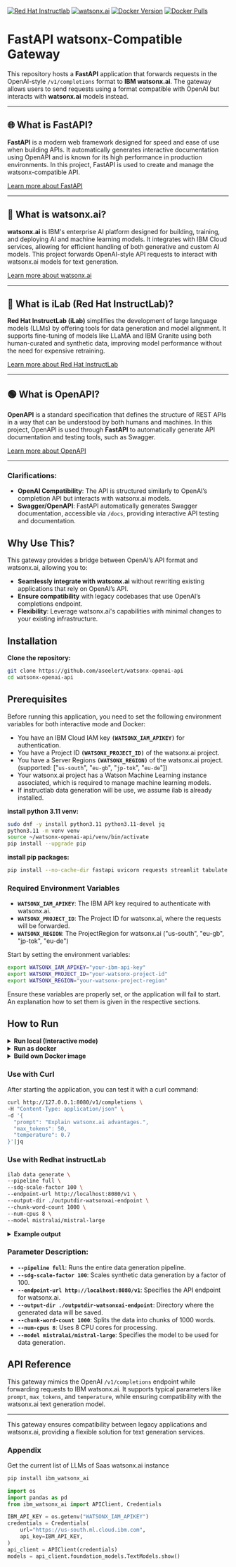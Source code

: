 [![Red Hat Instructlab](https://img.shields.io/badge/Redhat-Instructlab-purple)](https://instructlab.ai/)
[![watsonx.ai](https://img.shields.io/badge/IBM-watsonx.ai-blue)](https://dataplatform.cloud.ibm.com/wx/home?context=wx)
[![Docker Version](https://img.shields.io/docker/v/aseelert/watsonxai-endpoint)](https://hub.docker.com/r/aseelert/watsonxai-endpoint)
[![Docker Pulls](https://img.shields.io/docker/pulls/aseelert/watsonxai-endpoint)](https://hub.docker.com/r/aseelert/watsonxai-endpoint)

# FastAPI watsonx-Compatible Gateway

This repository hosts a **FastAPI** application that forwards requests in the OpenAI-style `/v1/completions` format to **IBM watsonx.ai**. The gateway allows users to send requests using a format compatible with OpenAI but interacts with **watsonx.ai** models instead.

---

## 🌐 What is FastAPI?

**FastAPI** is a modern web framework designed for speed and ease of use when building APIs. It automatically generates interactive documentation using OpenAPI and is known for its high performance in production environments. In this project, FastAPI is used to create and manage the watsonx-compatible API.

[Learn more about FastAPI](https://fastapi.tiangolo.com/)

---

## 🔵 What is watsonx.ai?

**watsonx.ai** is IBM's enterprise AI platform designed for building, training, and deploying AI and machine learning models. It integrates with IBM Cloud services, allowing for efficient handling of both generative and custom AI models. This project forwards OpenAI-style API requests to interact with watsonx.ai models for text generation.

[Learn more about watsonx.ai](https://www.ibm.com/watsonx)

---

## 🔴 What is iLab (Red Hat InstructLab)?

**Red Hat InstructLab (iLab)** simplifies the development of large language models (LLMs) by offering tools for data generation and model alignment. It supports fine-tuning of models like LLaMA and IBM Granite using both human-curated and synthetic data, improving model performance without the need for expensive retraining.

[Learn more about Red Hat InstructLab](https://instructlab.ai)

---

## 🟢 What is OpenAPI?

**OpenAPI** is a standard specification that defines the structure of REST APIs in a way that can be understood by both humans and machines. In this project, OpenAPI is used through **FastAPI** to automatically generate API documentation and testing tools, such as Swagger.

[Learn more about OpenAPI](https://swagger.io/specification/)

---

### Clarifications:
- **OpenAI Compatibility**: The API is structured similarly to OpenAI’s completion API but interacts with watsonx.ai models.
- **Swagger/OpenAPI**: FastAPI automatically generates Swagger documentation, accessible via `/docs`, providing interactive API testing and documentation.




## Why Use This?

This gateway provides a bridge between OpenAI’s API format and watsonx.ai, allowing you to:
- **Seamlessly integrate with watsonx.ai** without rewriting existing applications that rely on OpenAI’s API.
- **Ensure compatibility** with legacy codebases that use OpenAI’s completions endpoint.
- **Flexibility**: Leverage watsonx.ai's capabilities with minimal changes to your existing infrastructure.

## Installation

**Clone the repository:**
```bash
git clone https://github.com/aseelert/watsonx-openai-api
cd watsonx-openai-api
```

## Prerequisites

Before running this application, you need to set the following environment variables for both interactive mode and Docker:

- You have an IBM Cloud IAM key **`(WATSONX_IAM_APIKEY)`** for authentication.
- You have a Project ID **`(WATSONX_PROJECT_ID)`** of the watsonx.ai project.
- You have a Server Regions **`(WATSONX_REGION)`** of the watsonx.ai project. (supported: ["`us-south`", "`eu-gb`", "`jp-tok`", "`eu-de`"])
- Your watsonx.ai project has a Watson Machine Learning instance associated, which is required to manage machine learning models.
- If instructlab data generation will be use, we assume ilab is already installed.

**install python 3.11 venv:**
```bash
sudo dnf -y install python3.11 python3.11-devel jq
python3.11 -m venv venv
source ~/watsonx-openai-api/venv/bin/activate
pip install --upgrade pip
```

**install pip packages:**
```bash
pip install --no-cache-dir fastapi uvicorn requests streamlit tabulate
```

### Required Environment Variables

- **`WATSONX_IAM_APIKEY`**: The IBM API key required to authenticate with watsonx.ai.
- **`WATSONX_PROJECT_ID`**: The Project ID for watsonx.ai, where the requests will be forwarded.
- **`WATSONX_REGION`**: The ProjectRegion for watsonx.ai ("us-south", "eu-gb", "jp-tok", "eu-de")

Start by setting the environment variables:

```bash
export WATSONX_IAM_APIKEY="your-ibm-api-key"
export WATSONX_PROJECT_ID="your-watsonx-project-id"
export WATSONX_REGION="your-watsonx-project-region"
```

Ensure these variables are properly set, or the application will fail to start.
An explanation how to set them is given in the respective sections.

## How to Run

<details>
<summary><b>Run local (Interactive mode)</b></summary>

If running interactively, use `uvicorn` to start the FastAPI application after setting the environment variables:

```bash
cd fastapi-watsonx

uvicorn watsonxai-endpoint:app --reload --port 8080
```

</details>

<details>
<summary> <b>Run as docker</b></summary>

If you prefer to run this application in a Docker container, follow these steps:

**1. Execute Docker with hub.docker.com image and IBM Variables**
This will start the application in a container, listening on port 8080, and interacting with watsonx.ai via the provided credentials.

```bash
docker run -d -p 8080:8000 --name watsonxai-endpoint \
-e WATSONX_IAM_APIKEY=${WATSONX_IAM_APIKEY} \
-e WATSONX_PROJECT_ID=${WATSONX_PROJECT_ID} \
-e WATSONX_REGION=${WATSONX_REGION} \
aseelert/watsonxai-endpoint:1.0
```

**2. Activate live logs**

```bash
docker logs -f watsonxai-endpoint
```
</details>

<details>
<summary> <b>Build own Docker image</b></summary>

**1. Build a local docker image**
```bash
cd fastapi-watsonx
docker build -t watsonxai-endpoint:1.0 .
```

**2. Execute Docker with local image and IBM Variables**

For Docker, pass the environment variables with the `-e` flag:

```bash
docker run -d -p 8080:8000 --name watsonxai-endpoint \
-e WATSONX_IAM_APIKEY=${WATSONX_IAM_APIKEY} \
-e WATSONX_PROJECT_ID=${WATSONX_PROJECT_ID} \
-e WATSONX_REGION=${WATSONX_REGION} \
watsonxai-endpoint:1.0
```

**3. Activate live logs**

```bash
docker logs -f watsonxai-endpoint
```

</details>




### Use with Curl

After starting the application, you can test it with a curl command:

```bash
curl http://127.0.0.1:8080/v1/completions \
-H "Content-Type: application/json" \
-d '{
  "prompt": "Explain watsonx.ai advantages.",
  "max_tokens": 50,
  "temperature": 0.7
}'|jq
```


### Use with Redhat instructLab

```bash
ilab data generate \
--pipeline full \
--sdg-scale-factor 100 \
--endpoint-url http://localhost:8080/v1 \
--output-dir ./outputdir-watsonxai-endpoint \
--chunk-word-count 1000 \
--num-cpus 8 \
--model mistralai/mistral-large
```


<details>
<summary> <b>Example output</b></summary>

```json
INFO:     172.17.0.1:44028 - "POST /v1/completions HTTP/1.1" 200 OK
2024-10-02 08:17:35 - INFO - watsonxai-endpoint - Received a Watsonx completion request.
2024-10-02 08:17:35 - DEBUG - watsonxai-endpoint - Prompt: '<|system|>
You are an AI language model developed by IBM Research. You are a cautious assistant. You carefully follow instructions. You are helpful and harmless and you follow ethical guidelines and ..., Max Tokens: 2048, Temperature: 0.7, Model ID: meta-llama/llama-3-405b-instruct
2024-10-02 08:17:35 - DEBUG - watsonxai-endpoint - Using cached IAM token.
2024-10-02 08:17:35 - DEBUG - watsonxai-endpoint - Sending request to Watsonx.ai: {
    "input": "'<|system|>\nYou are an AI language model developed by IBM Research. You are a cautious assistant. You carefully follow instructions. You are helpful and harmless and you follow ethical guidelines and promote positive behavior.\n<|user|>\nYou are a very knowledgeable AI Assistant that will faithfully assist the user with their task.\nYou are asked to come up with a diverse context for - This skill provides the ability to summarize transcripts\n.\nPlease follow these guiding principles when generating responses:\n* Use proper grammar and punctuation.\n* Always generate safe and respectful content. Do not generate content that is harmful, abusive, or offensive.\n* Always generate content that is factually accurate and relevant to the prompt.\n* Strictly adhere to the prompt and generate responses in the same style and format as the example.\n* Return the context between [Start of Context] and [End of Context] tags.\n\nTo better assist you with this task, here is an example of a context:\n[Start of Context]\nSara: (Dialing customer care) Hello, this is Sara, and I'm having some issues with my broadband connection. The internet has been quite slow, and I've been experiencing frequent disconnections.\\n\\nMike: Hi Sara, I'm Mike, a customer care agent. I'm sorry to hear about the trouble you're facing with your broadband. Let me check that for you. Can you please provide me with your account number or the phone number associated with your account?\\n\\nSara: Sure, it's 204-555-1234.\\n\\nMike: Thank you, Sara. Let me pull up your account. While I'm doing that, can you tell me when you first started noticing these issues?\\n\\nSara: It started about a week ago. The internet speed has been inconsistent, and there are times when it just goes out completely.\\n\\nMike: I understand how frustrating that can be. I appreciate your patience. It looks like there might be some signal issues. Have you tried restarting your modem and router?\\n\\nSara: Yes, I've tried that a couple of times, but the problems persist.\\n\\nMike: Alright, thanks for trying that. I'll run a diagnostic on your connection now. While that's happening, could you let me know if there are specific times of the day when you notice these problems more frequently?\\n\\nSara: It seems to be worse during the evenings, especially when I'm trying to stream videos or have video calls.\\n\\nMike: Got it. It could be related to network congestion during peak hours. Let me check the signal strength in your area. While I'm doing that, have you noticed if your neighbors are experiencing similar issues?\\n\\nSara: I haven't had a chance to check with them, but I can do that. Hold on a moment.\\n\\n(Mike puts Sara on a brief hold while he checks the network status)\\n\\nMike: Thank you for waiting, Sara. It appears there might be an issue in your area affecting multiple customers. Our technicians are already working to resolve it. I apologize for the inconvenience.\\n\\nSara: Oh, okay. I appreciate the update. Do you have an estimated time for when it will be fixed?\\n\\nMike: I don't have an exact time, but our team is actively working on it, and we'll strive to resolve it as soon as possible. In the meantime, if you experience any further issues or if there are updates, feel free to reach out to us.\\n\\nSara: Alright, thank you, Mike. I hope it gets resolved soon.\\n\\nMike: You're welcome, Sara. I understand the importance of a reliable internet connection. If you have any other questions or concerns, please don't hesitate to contact us.\\n\\nSara: I will. Thanks for your help.\\n\\nMike: Have a great day, Sara!\n[End of Context]\n\nNow generate a context paragraph, remember to follow the principles mentioned above and use the same format as the examples. Remember to use the same style and format as the example above. Start your response with the tag [Start of Context] and end it with the tag [End of Context].\n<|assistant|>\n'",
    "parameters": {
        "decoding_method": "sample",
        "max_new_tokens": 2048,
        "temperature": 0.7,
        "top_k": 50,
        "top_p": 1,
        "repetition_penalty": 1
    },
    "model_id": "meta-llama/llama-3-405b-instruct",
    "project_id": "311cd3b7-876d-4028-b271-2469a433867f"
}
2024-10-02 08:17:35 - DEBUG - urllib3.connectionpool - Starting new HTTPS connection (1): us-south.ml.cloud.ibm.com:443
```
</details>

### **Parameter Description:**

- **`--pipeline full`**: Runs the entire data generation pipeline.
- **`--sdg-scale-factor 100`**: Scales synthetic data generation by a factor of 100.
- **`--endpoint-url http://localhost:8080/v1`**: Specifies the API endpoint for watsonx.ai.
- **`--output-dir ./outputdir-watsonxai-endpoint`**: Directory where the generated data will be saved.
- **`--chunk-word-count 1000`**: Splits the data into chunks of 1000 words.
- **`--num-cpus 8`**: Uses 8 CPU cores for processing.
- **`--model mistralai/mistral-large`**: Specifies the model to be used for data generation.



## API Reference

This gateway mimics the OpenAI `/v1/completions` endpoint while forwarding requests to IBM watsonx.ai. It supports typical parameters like `prompt`, `max_tokens`, and `temperature`, while ensuring compatibility with the watsonx.ai text generation model.

---

This gateway ensures compatibility between legacy applications and watsonx.ai, providing a flexible solution for text generation services.

### Appendix
Get the current list of LLMs of Saas watsonx.ai instance
```bash
pip install ibm_watsonx_ai
```
```python
import os
import pandas as pd
from ibm_watsonx_ai import APIClient, Credentials

IBM_API_KEY = os.getenv("WATSONX_IAM_APIKEY")
credentials = Credentials(
    url="https://us-south.ml.cloud.ibm.com",
    api_key=IBM_API_KEY,
)
api_client = APIClient(credentials)
models = api_client.foundation_models.TextModels.show()
```
